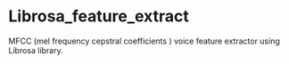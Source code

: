 # Librosa_feature_extract
MFCC (mel frequency cepstral coefficients ) voice feature extractor using Librosa library.
